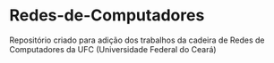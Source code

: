 # Redes-de-Computadores

Repositório criado para adição dos trabalhos da cadeira de Redes de Computadores da UFC (Universidade Federal do Ceará)
